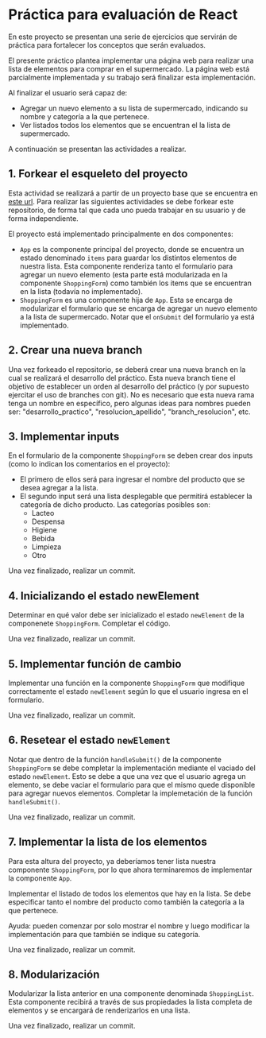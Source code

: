 # Práctica para evaluación de React

<!-- Realizado por: Virgolini Federico (2024) -->

En este proyecto se presentan una serie de ejercicios que servirán de práctica para fortalecer los conceptos que serán evaluados.

El presente práctico plantea implementar una página web para realizar una lista de elementos para comprar en el supermercado.
La página web está parcialmente implementada y su trabajo será finalizar esta implementación.

Al finalizar el usuario será capaz de:
- Agregar un nuevo elemento a su lista de supermercado, indicando su nombre y categoría a la que pertenece.
- Ver listados todos los elementos que se encuentran el la lista de supermercado.

A continuación se presentan las actividades a realizar.

## 1. Forkear el esqueleto del proyecto

Esta actividad se realizará a partir de un proyecto base que se encuentra en [este url]().
Para realizar las siguientes actividades se debe forkear este repositorio, de forma tal que cada uno pueda trabajar en su usuario y de forma independiente.

El proyecto está implementado principalmente en dos componentes:
- `App` es la componente principal del proyecto, donde se encuentra un estado denominado `items` para guardar los distintos elementos de nuestra lista. Esta componente renderiza tanto el formulario para agregar un nuevo elemento (esta parte está modularizada en la componente `ShoppingForm`) como también los items que se encuentran en la lista (todavía no implementado).
- `ShoppingForm` es una componente hija de `App`. Esta se encarga de modularizar el formulario que se encarga de agregar un nuevo elemento a la lista de supermercado. Notar que el `onSubmit` del formulario ya está implementado.

## 2. Crear una nueva branch

Una vez forkeado el repositorio, se deberá crear una nueva branch en la cual se realizará el desarrollo del práctico.
Esta nueva branch tiene el objetivo de establecer un orden al desarrollo del práctico (y por supuesto ejercitar el uso de branches con git).
No es necesario que esta nueva rama tenga un nombre en específico, pero algunas ideas para nombres pueden ser: "desarrollo_practico", "resolucion_apellido", "branch_resolucion", etc.

## 3. Implementar inputs

En el formulario de la componente `ShoppingForm` se deben crear dos inputs (como lo indican los comentarios en el proyecto):
- El primero de ellos será para ingresar el nombre del producto que se desea agregar a la lista.
- El segundo input será una lista desplegable que permitirá establecer la categoría de dicho producto. Las categorías posibles son:
    - Lacteo
    - Despensa
    - Higiene
    - Bebida
    - Limpieza  
    - Otro

Una vez finalizado, realizar un commit.

## 4. Inicializando el estado newElement

Determinar en qué valor debe ser inicializado el estado `newElement` de la componenete `ShoppingForm`.
Completar el código.

Una vez finalizado, realizar un commit.

## 5. Implementar función de cambio

Implementar una función en la componente `ShoppingForm` que modifique correctamente el estado `newElement` según lo que el usuario ingresa en el formulario.

Una vez finalizado, realizar un commit.

## 6. Resetear el estado `newElement`

Notar que dentro de la función `handleSubmit()` de la componente `ShoppingForm` se debe completar la implementación mediante el vaciado del estado `newElement`.
Esto se debe a que una vez que el usuario agrega un elemento, se debe vaciar el formulario para que el mismo quede disponible para agregar nuevos elementos.
Completar la implemetación de la función `handleSubmit()`.

Una vez finalizado, realizar un commit.

## 7. Implementar la lista de los elementos

Para esta altura del proyecto, ya deberíamos tener lista nuestra componente `ShoppingForm`, por lo que ahora terminaremos de implementar la componente `App`.

Implementar el listado de todos los elementos que hay en la lista.
Se debe especificar tanto el nombre del producto como también la categoría a la que pertenece.

Ayuda: pueden comenzar por solo mostrar el nombre y luego modificar la implementación para que también se indique su categoría.

Una vez finalizado, realizar un commit.

## 8. Modularización

Modularizar la lista anterior en una componente denominada `ShoppingList`.
Esta componente recibirá a través de sus propiedades la lista completa de elementos y se encargará de renderizarlos en una lista.

Una vez finalizado, realizar un commit.
